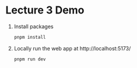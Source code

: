 # Lecture 3 Demo
1. Install packages
    ```bash
    pnpm install
    ```
2. Locally run the web app at http://localhost:5173/
    ```
    pnpm run dev
    ```
